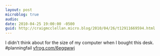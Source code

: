 ```yaml
---
layout: post
microblog: true
audio: 
date: 2010-04-25 19:00:00 -0500
guid: http://craigmcclellan.micro.blog/2010/04/26/t12911669594.html
---
```

I didn't think about for the size of my computer when I bought this desk. #planningfail  [yfrog.com/6eggwwj](http://yfrog.com/6eggwwj)
